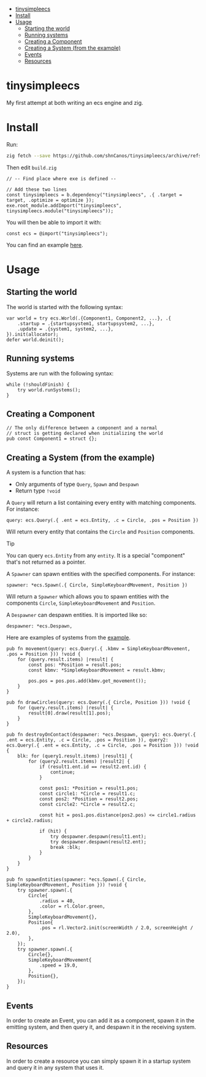 <!--toc:start-->
- [tinysimpleecs](#tinysimpleecs)
- [Install](#install)
- [Usage](#usage)
  - [Starting the world](#starting-the-world)
  - [Running systems](#running-systems)
  - [Creating a Component](#creating-a-component)
  - [Creating a System (from the example)](#creating-a-system-from-the-example)
  - [Events](#events)
  - [Resources](#resources)
<!--toc:end-->

# tinysimpleecs

My first attempt at both writing an ecs engine and zig.

# Install

Run:
```sh
zig fetch --save https://github.com/shnCanos/tinysimpleecs/archive/refs/heads/main.tar.gz
```
Then edit `build.zig`
```zig
// -- Find place where exe is defined --

// Add these two lines
const tinysimpleecs = b.dependency("tinysimpleecs", .{ .target = target, .optimize = optimize });
exe.root_module.addImport("tinysimpleecs", tinysimpleecs.module("tinysimpleecs"));
```

You will then be able to import it with:

```zig
const ecs = @import("tinysimpleecs");
```

You can find an example [here](https://github.com/shnCanos/tinysimpleecs/tree/main/example).
# Usage

## Starting the world

The world is started with the following syntax:

```zig
var world = try ecs.World(.{Component1, Component2, ...}, .{
	.startup = .{startupsystem1, startupsystem2, ...},
	.update = .{system1, system2, ...},
}).init(allocator);
defer world.deinit();
```

## Running systems

Systems are run with the following syntax:

```zig
while (!shouldFinish) {
	try world.runSystems();
}
```

## Creating a Component

```zig
// The only difference between a component and a normal
// struct is getting declared when initializing the world
pub const Component1 = struct {};
```

## Creating a System (from the example)

A system is a function that has:
- Only arguments of type `Query`, `Spawn` and `Despawn`
- Return type `!void`

A `Query` will return a list containing every entity with matching components. For instance:

```
query: ecs.Query(.{ .ent = ecs.Entity, .c = Circle, .pos = Position })
```

Will return every entity that contains the `Circle` and `Position` components.

>[!TIP]
> You can query `ecs.Entity` from any `entity`. It is a special "component" that's not returned as a pointer.

A `Spawner` can spawn entities with the specified components. For instance:

```
spawner: *ecs.Spawn(.{ Circle, SimpleKeyboardMovement, Position })
```

Will return a `Spawner` which allows you to spawn entities with the components `Circle`, `SimpleKeyboardMovement` and `Position`.

A `Despawner` can despawn entities. It is imported like so:

```
despawner: *ecs.Despawn,
```

Here are examples of systems from the [example](https://github.com/shnCanos/tinysimpleecs/tree/main/example).


```zig
pub fn movement(query: ecs.Query(.{ .kbmv = SimpleKeyboardMovement, .pos = Position })) !void {
    for (query.result.items) |result| {
        const pos: *Position = result.pos;
        const kbmv: *SimpleKeyboardMovement = result.kbmv;

        pos.pos = pos.pos.add(kbmv.get_movement());
    }
}

pub fn drawCircles(query: ecs.Query(.{ Circle, Position })) !void {
    for (query.result.items) |result| {
        result[0].draw(result[1].pos);
    }
}

pub fn destroyOnContact(despawner: *ecs.Despawn, query1: ecs.Query(.{ .ent = ecs.Entity, .c = Circle, .pos = Position }), query2: ecs.Query(.{ .ent = ecs.Entity, .c = Circle, .pos = Position })) !void {
    blk: for (query1.result.items) |result1| {
        for (query2.result.items) |result2| {
            if (result1.ent.id == result2.ent.id) {
                continue;
            }

            const pos1: *Position = result1.pos;
            const circle1: *Circle = result1.c;
            const pos2: *Position = result2.pos;
            const circle2: *Circle = result2.c;

            const hit = pos1.pos.distance(pos2.pos) <= circle1.radius + circle2.radius;

            if (hit) {
                try despawner.despawn(result1.ent);
                try despawner.despawn(result2.ent);
                break :blk;
            }
        }
    }
}

pub fn spawnEntities(spawner: *ecs.Spawn(.{ Circle, SimpleKeyboardMovement, Position })) !void {
    try spawner.spawn(.{
        Circle{
            .radius = 40,
            .color = rl.Color.green,
        },
        SimpleKeyboardMovement{},
        Position{
            .pos = rl.Vector2.init(screenWidth / 2.0, screenHeight / 2.0),
        },
    });
    try spawner.spawn(.{
        Circle{},
        SimpleKeyboardMovement{
            .speed = 19.0,
        },
        Position{},
    });
}
```

## Events

In order to create an Event, you can add it as a component, spawn it in the emitting system, and then query it, and despawn it in the receiving system.

## Resources

In order to create a resource you can simply spawn it in a startup system and query it in any system that uses it.
